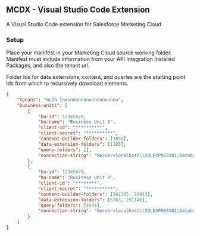 ## MCDX - Visual Studio Code Extension

A Visual Studio Code extension for Salesforce Marketing Cloud

### Setup

Place your manifest in your Marketing Cloud source working folder. Manifest must include information from your API Integration Installed Packages, and also the tenant url.

Folder Ids for data extensions, content, and queries are the starting point Ids from which to recursively download elements.

```json
{
    "tenant": "mc2h-lnxnnnnnnnnnnnnnnnnnnn",
    "business-units": [
        {
            "bu-id": 12345678,
            "bu-name": "Business Unit A",
            "client-id": "**********",
            "client-secret": "**********",
            "content-builder-folders": [3850],
            "data-extension-folders": [1185],
            "query-folders": [],
            "connection-string": "Server=localhost\\SQLEXPRESS01;Database=Test A; User Id=testslim; Password=testslim"
        },
		{
            "bu-id": 12345679,
            "bu-name": "Business Unit B",
            "client-id": "********",
            "client-secret": "**********",
            "content-builder-folders": [291105, 20913],
            "data-extension-folders": [5763, 291146],
            "query-folders": [4544],
            "connection-string": "Server=localhost\\SQLEXPRESS01;Database=Test B; User Id=testslim; Password=testslim"
        }
    ]
}
```